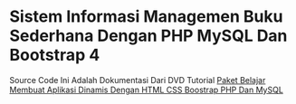 # Sistem Informasi Managemen Buku Sederhana Dengan PHP MySQL Dan Bootstrap 4
Source Code Ini Adalah Dokumentasi Dari DVD Tutorial 
[Paket Belajar Membuat Aplikasi Dinamis Dengan HTML CSS Boostrap PHP Dan MySQL](https://belajarphp.net/product/paket-belajar-web-lengkap/)

